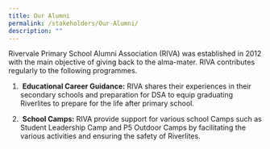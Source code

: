 ```yaml
---
title: Our Alumni
permalink: /stakeholders/Our-Alumni/
description: ""
---
```

Rivervale Primary School Alumni Association (RIVA) was established in 2012 with the main objective of giving back to the alma-mater. RIVA contributes regularly to the following programmes.  
  
1.  **Educational Career Guidance:** RIVA shares their experiences in their secondary schools and preparation for DSA to equip graduating Riverlites to prepare for the life after primary school.  
  
2.  **School Camps:** RIVA provide support for various school Camps such as Student Leadership Camp and P5 Outdoor Camps by facilitating the various activities and ensuring the safety of Riverlites.